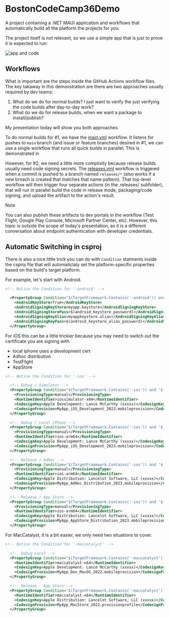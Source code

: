 # BostonCodeCamp36Demo
A project containing a .NET MAUI application and workflows that automatically build all the platform the projects for you.

The project itself is not relevant, so we use a simple app that is just to prove it is expected to run:

![app and code](https://github.com/LanceMcCarthy/BostonCodeCamp36Demo/assets/3520532/f7ba35ec-db24-4172-8290-8611da3e165d)

## Workflows

What is important are the steps inside the GitHub Actions workflow files. The key takaway in this demonstration are there are two approaches usually required by dev teams:

1. What do we do for normal builds? I just want to verify the  just verifying the code builds after day-to-day work?
2. What do we do for release builds, when we want a package to install/publish?

My presentation today will show you both approaches.

To do normal builds for #1, we have the [main.yml](./.github/main.yml) workflow. It listens for pushes to `main` branch (and issue or feature branches) desired in #1, we can use a single workflow that runs all quick builds in parallel. This is demonstrated in 

However, for #2, we need a little more complixity because release builds usually need code signing secrets. The [releases.yml](./.github/releases.yml) workflow is triggered when a commit is pushed to a branch named `releases/*` (also works if a new brnach is created that matches that name pattern). That top-level workflow will then trigger four separate actions (in the .releases/ subfolder), that will run in parallel build the code in release mode, packaging/code signing, and upload the artifact to the action's result.

> [!NOTE]
> You can also publish these artifacts to dev portals in the workflow (Test Flight, Google Play Console, Microsoft Partner Center, etc). However, this topic is outside the scope of today's presentation, as it is a different conversation about endpoint authentication with developer credentials.


## Automatic Switching in csproj

There is also a nice little trick you can do with `Condition` statments inside the csproj file that will automaticlaly set the platform-specific properties based on the build's target platform.

For example, let's start with Android.

```xml
<!-- Notice the Condition for '-android' -->

  <PropertyGroup Condition="$(TargetFramework.Contains('-android')) and '$(Configuration)' == 'Release'">
    <AndroidKeyStore>True</AndroidKeyStore>
    <AndroidSigningKeyStore>myapp.keystore</AndroidSigningKeyStore>
    <AndroidSigningStorePass>$(android_keystore_password)</AndroidSigningStorePass>
    <AndroidSigningKeyAlias>myappkeystore.alias</AndroidSigningKeyAlias>
    <AndroidSigningKeyPass>$(android_keystore_alias_password)</AndroidSigningKeyPass>
  </PropertyGroup>

```

For iOS this can be a little trickier because you may need to switch out the certificate you are signing with. 

- local iphone uses a development cert
- Adhoc distribution
- TestFlight
- AppStore

```xml
<!-- Notice the Condition for '-ios' -->

  <!-- Debug / Simulator -->
  <PropertyGroup Condition="$(TargetFramework.Contains('-ios')) and '$(Configuration)' == 'Debug'">
    <ProvisioningType>manual</ProvisioningType>
    <RuntimeIdentifier>iossimulator-x64</RuntimeIdentifier>
    <CodesignKey>Apple Development: Lance McCarthy (xxxxx)</CodesignKey>
    <CodesignProvision>MyApp_iOS_Development_2023.mobileprovision</CodesignProvision>
  </PropertyGroup>

  <!-- Debug / Local iPhone --> 
  <PropertyGroup Condition="$(TargetFramework.Contains('-ios')) and '$(Configuration)' == 'Debug'">
    <ProvisioningType>manual</ProvisioningType>
    <RuntimeIdentifier>ios-arm64</RuntimeIdentifier>
    <CodesignKey>Apple Development: Lance McCarthy (xxxxx)</CodesignKey>
    <CodesignProvision>MyApp_iOS_Development_2023.mobileprovision</CodesignProvision>
  </PropertyGroup>

  <!-- Release / AdHoc -->
  <PropertyGroup Condition="$(TargetFramework.Contains('-ios')) and '$(Configuration)' == 'Release'">
    <ProvisioningType>manual</ProvisioningType>
    <RuntimeIdentifier>ios-arm64</RuntimeIdentifier>
    <CodesignKey>Apple Distribution: Lancelot Software, LLC (xxxxx)</CodesignKey>
    <CodesignProvision>MyApp_AdHoc_Distribution_2023.mobileprovision</CodesignProvision>
  </PropertyGroup>

  <!-- Release / App Store -->
  <PropertyGroup Condition="$(TargetFramework.Contains('-ios')) and '$(Configuration)' == 'Release'">
    <ProvisioningType>manual</ProvisioningType>
    <RuntimeIdentifier>ios-arm64</RuntimeIdentifier>
    <CodesignKey>Apple Distribution: Lancelot Software, LLC (xxxxx)</CodesignKey>
    <CodesignProvision>MyApp_AppStore_Distribution_2023.mobileprovision</CodesignProvision>
  </PropertyGroup>
```

For MacCatalyst, it is a bit easier, we only need two situations to cover.

```xml
<!-- Notice the Condition for '-maccatalyst' -->

  <!-- Debug Local -->
  <PropertyGroup Condition="$(TargetFramework.Contains('-maccatalyst')) and '$(Configuration)' == 'Debug'">
    <RuntimeIdentifier>maccatalyst-x64</RuntimeIdentifier>
    <CodesignKey>Apple Development: Lance McCarthy (xxxxx)</CodesignKey>
    <CodesignProvision>MyApp_Dev_MacOS_2022.mobileprovision</CodesignProvision>
  </PropertyGroup>

  <!-- Release - App Store -->
  <PropertyGroup Condition="$(TargetFramework.Contains('-maccatalyst')) and '$(Configuration)' == 'Release'">
    <RuntimeIdentifier>maccatalyst-x64</RuntimeIdentifier>
    <CodesignKey>Apple Distribution: Lancelot Software, LLC (xxxxx)</CodesignKey>
    <CodesignProvision>MyApp_MacStore_2022.provisionprofile</CodesignProvision>
  </PropertyGroup>
```
